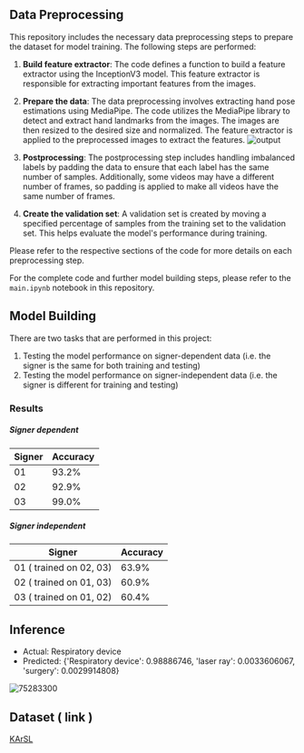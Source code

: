 ## Data Preprocessing

This repository includes the necessary data preprocessing steps to prepare the dataset for model training. The following steps are performed:

1. **Build feature extractor**: The code defines a function to build a feature extractor using the InceptionV3 model. This feature extractor is responsible for extracting important features from the images.

2. **Prepare the data**: The data preprocessing involves extracting hand pose estimations using MediaPipe. The code utilizes the MediaPipe library to detect and extract hand landmarks from the images. The images are then resized to the desired size and normalized. The feature extractor is applied to the preprocessed images to extract the features.
![output](https://github.com/Wa-lead/KArSL_sign_language_detection_using_transformers/assets/81301826/8819866e-a4ac-4c47-9ec7-11378544b258)

3. **Postprocessing**: The postprocessing step includes handling imbalanced labels by padding the data to ensure that each label has the same number of samples. Additionally, some videos may have a different number of frames, so padding is applied to make all videos have the same number of frames.

4. **Create the validation set**: A validation set is created by moving a specified percentage of samples from the training set to the validation set. This helps evaluate the model's performance during training.

Please refer to the respective sections of the code for more details on each preprocessing step.

For the complete code and further model building steps, please refer to the `main.ipynb` notebook in this repository.

## Model Building
There are two tasks that are performed in this project:
1. Testing the model performance on signer-dependent data (i.e. the signer is the same for both training and testing)
2. Testing the model performance on signer-independent data (i.e. the signer is different for training and testing)

### Results

##### Signer dependent 
| Signer |  Accuracy |
| --- |  --- |
| 01 | 93.2% |
| 02 | 92.9% |
| 03 | 99.0% |

##### Signer independent
| Signer |  Accuracy |
| --- |  --- |
| 01 ( trained on 02, 03) | 63.9% |
| 02 ( trained on 01, 03) | 60.9% |
| 03 ( trained on 01, 02) | 60.4% |

## Inference
* Actual: Respiratory device
* Predicted: {'Respiratory device': 0.98886746, 'laser ray': 0.0033606067, 'surgery': 0.0029914808}
  
![75283300](https://github.com/Wa-lead/KArSL_sign_language_detection_using_transformers/assets/81301826/326588a7-6627-4147-a334-d10e20478e9c)

## Dataset ( link )
[KArSL](https://dl.acm.org/doi/pdf/10.1145/3423420)

